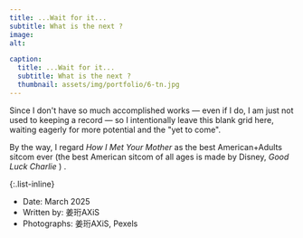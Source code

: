 ```yaml
---
title: ...Wait for it...
subtitle: What is the next ?
image:
alt: 

caption:
  title: ...Wait for it...
  subtitle: What is the next ?
  thumbnail: assets/img/portfolio/6-tn.jpg
---
```

Since I don't have so much accomplished works — even if I do, I am just not used to keeping a record — so I intentionally leave this blank grid here, waiting eagerly for more potential and the "yet to come".  

By the way, I regard *How I Met Your Mother* as the best American+Adults sitcom ever (the best American sitcom of all ages is made by Disney, *Good Luck Charlie* ) .  
  
  
{:.list-inline}
- Date: March 2025
- Written by: 姜珩AXiS 
- Photographs: 姜珩AXiS, Pexels

<br>
